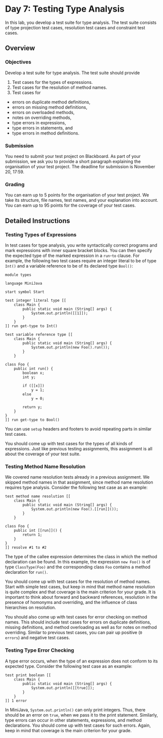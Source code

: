 # Day 7: Testing Type Analysis

In this lab, you develop a test suite for type analysis.
The test suite consists of type projection test cases, resolution test cases and constraint test cases.

## Overview

### Objectives

Develop a test suite for type analysis.
The test suite should provide

1. Test cases for the types of expressions.
1. Test cases for the resolution of method names.
2. Test cases for
  * errors on duplicate method definitions,
  * errors on missing method definitions,
  * errors on overloaded methods,
  * notes on overriding methods,
  * type errors in expressions,
  * type errors in statements, and
  * type errors in method definitions.

### Submission

You need to submit your test project on Blackboard.
As part of your submission, we ask you to provide a short paragraph explaining the organisation of your test project.
The deadline for submission is November 20, 17:59.

### Grading

You can earn up to 5 points for the organisation of your test project.
We take its structure, file names, test names, and your explanation into account.
You can earn up to 95 points for the coverage of your test cases.

## Detailed Instructions

### Testing Types of Expressions

In test cases for type analysis, 
 you write syntactically correct programs and
 mark expressions with inner square bracket blocks. 
You can then specify the expected type of the marked expression in a `run`-`to` clause.
For example, the following two test cases require an integer literal to be of type `Int()` 
and a variable reference to be of its declared type `Bool()`:

    module types
     
    language MiniJava
     
    start symbol Start
     
    test integer literal type [[
        class Main {
            public static void main (String[] args) {
                System.out.println([[1]]);
            }
        }
    ]] run get-type to Int()
     
    test variable reference type [[
        class Main {
            public static void main (String[] args) {
                System.out.println(new Foo().run());
            }
        }
     
    class Foo {
        public int run() {
            boolean x;
            int y;
             
            if ([[x]]) 
                y = 1;
            else
                y = 0;
             
            return y;
        }
    }
    ]] run get-type to Bool()

You can use `setup` headers and footers to avoid repeating parts in similar test cases.

You should come up with test cases for the types of all kinds of expressions.
Just like previous testing assignments, this assignment is all about the coverage of your test suite.

### Testing Method Name Resolution

We covered name resolution tests already in a previous assignment.
We skipped method names in that assignment, since method name resolution requires type analysis.
Consider the following test case as an example:

    test method name resolution [[
        class Main {
            public static void main (String[] args) {
                System.out.println(new Foo().[[run]]());
            }
        }
     
    class Foo {
        public int [[run]]() {
            return 1;
        }
    }
    ]] resolve #1 to #2

The type of the callee expression determines the class in which the method declaration can be found.
In this example, the expression `new Foo()` is of type `ClassType(Foo)` and 
the corresponding class `Foo` contains a method declaration for `run()`.

You should come up with test cases for the resolution of method names. 
Start with simple test cases, but keep in mind that method name resolution is quite complex 
 and that coverage is the main criterion for your grade. 
It is important to think about forward and backward references, 
 resolution in the presence of homonyms and overriding, 
 and the influence of class hierarchies on resolution.

You should also come up with test cases for error checking on method names.
This should include test cases for errors on duplicate definitions, missing definitions, and method overloading 
 as well as for notes on method overriding.
Similar to previous test cases, you can pair up positive (`0 errors`) and negative test cases.

### Testing Type Error Checking

A type error occurs, when the type of an expression does not conform to its expected type.
Consider the following test case as an example:

    test print boolean [[
        class Main {
            public static void main (String[] args) {
                System.out.println([[true]]);
            }
        }
    ]] 1 error

In MiniJava, `System.out.println()` can only print integers. 
Thus, there should be an error on `true`, when we pass it to the print statement.
Similarly, type errors can occur in other statements, expressions, and method declarations.
You should come up with test cases for such errors.
Again, keep in mind that coverage is the main criterion for your grade.


